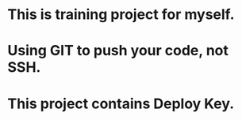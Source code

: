 # This is training project for myself.

# Using GIT to push your code, not SSH.

# This project contains Deploy Key.
